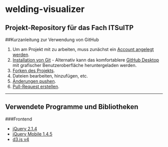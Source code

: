 # welding-visualizer
Projekt-Repository für das Fach ITSuITP
---------------------------------------
##Kurzanleitung zur Verwendung von GitHub
1. Um am Projekt mit zu arbeiten, muss zunächst ein [Account angelegt werden](https://github.com/join).
2. [Installation von Git](https://git-scm.com/book/en/v2/Getting-Started-Installing-Git) - Alternativ kann das komfortablere [GitHub Desktop](https://desktop.github.com/) mit grafischer Benutzeroberfläche heruntergeladen werden.
3. [Forken des Projekts](https://guides.github.com/activities/forking/).
4. Dateien bearbeiten, hinzufügen, etc.
5. [Änderungen pushen](https://guides.github.com/activities/forking/#making-changes).
6. [Pull-Request erstellen](https://guides.github.com/activities/forking/#making-a-pull-request).

---------------------------------------
## Verwendete Programme und Bibliotheken
###Frontend
* [jQuery 2.1.4](https://jquery.com/)
* [jQuery Mobile 1.4.5](http://jquerymobile.com/)
* [d3.js v4](https://d3js.org/)

